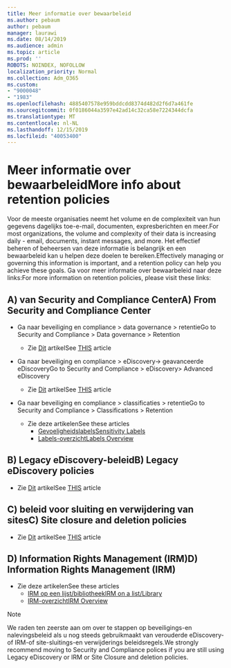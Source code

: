 ```yaml
---
title: Meer informatie over bewaarbeleid
ms.author: pebaum
author: pebaum
manager: laurawi
ms.date: 08/14/2019
ms.audience: admin
ms.topic: article
ms.prod: ''
ROBOTS: NOINDEX, NOFOLLOW
localization_priority: Normal
ms.collection: Adm_O365
ms.custom:
- "9000048"
- "1983"
ms.openlocfilehash: 4885407578e959bddcdd8374d482d2f6d7a461fe
ms.sourcegitcommit: 0f0186044a3597e42ad14c32ca58e7224344dcfa
ms.translationtype: MT
ms.contentlocale: nl-NL
ms.lasthandoff: 12/15/2019
ms.locfileid: "40053400"
---
```

# <a name="more-info-about-retention-policies"></a><span data-ttu-id="b928a-102">Meer informatie over bewaarbeleid</span><span class="sxs-lookup"><span data-stu-id="b928a-102">More info about retention policies</span></span>

<span data-ttu-id="b928a-103">Voor de meeste organisaties neemt het volume en de complexiteit van hun gegevens dagelijks toe-e-mail, documenten, expresberichten en meer.</span><span class="sxs-lookup"><span data-stu-id="b928a-103">For most organizations, the volume and complexity of their data is increasing daily - email, documents, instant messages, and more.</span></span> <span data-ttu-id="b928a-104">Het effectief beheren of beheersen van deze informatie is belangrijk en een bewaarbeleid kan u helpen deze doelen te bereiken.</span><span class="sxs-lookup"><span data-stu-id="b928a-104">Effectively managing or governing this information is important, and a retention policy can help you achieve these goals.</span></span> <span data-ttu-id="b928a-105">Ga voor meer informatie over bewaarbeleid naar deze links:</span><span class="sxs-lookup"><span data-stu-id="b928a-105">For more information on retention policies, please visit these links:</span></span>

## <a name="a-from-security-and-compliance-center"></a><span data-ttu-id="b928a-106">A) van Security and Compliance Center</span><span class="sxs-lookup"><span data-stu-id="b928a-106">A) From Security and Compliance Center</span></span>

- <span data-ttu-id="b928a-107">Ga naar beveiliging en compliance > data governance > retentie</span><span class="sxs-lookup"><span data-stu-id="b928a-107">Go to Security and Compliance > Data governance > Retention</span></span>
  - <span data-ttu-id="b928a-108">Zie [Dit](https://docs.microsoft.com/office365/securitycompliance/retention-policies) artikel</span><span class="sxs-lookup"><span data-stu-id="b928a-108">See [THIS](https://docs.microsoft.com/office365/securitycompliance/retention-policies) article</span></span>

- <span data-ttu-id="b928a-109">Ga naar beveiliging en compliance > eDiscovery-> geavanceerde eDiscovery</span><span class="sxs-lookup"><span data-stu-id="b928a-109">Go to Security and Compliance > eDiscovery> Advanced eDiscovery</span></span> 
  - <span data-ttu-id="b928a-110">Zie [Dit](https://docs.microsoft.com/office365/securitycompliance/ediscovery-cases) artikel</span><span class="sxs-lookup"><span data-stu-id="b928a-110">See [THIS](https://docs.microsoft.com/office365/securitycompliance/ediscovery-cases) article</span></span>

- <span data-ttu-id="b928a-111">Ga naar beveiliging en compliance > classificaties > retentie</span><span class="sxs-lookup"><span data-stu-id="b928a-111">Go to Security and Compliance > Classifications > Retention</span></span>
  - <span data-ttu-id="b928a-112">Zie deze artikelen</span><span class="sxs-lookup"><span data-stu-id="b928a-112">See these articles</span></span>
    - [<span data-ttu-id="b928a-113">Gevoeligheidslabels</span><span class="sxs-lookup"><span data-stu-id="b928a-113">Sensitivity Labels</span></span>](https://docs.microsoft.com/office365/securitycompliance/sensitivity-labels)
    - [<span data-ttu-id="b928a-114">Labels-overzicht</span><span class="sxs-lookup"><span data-stu-id="b928a-114">Labels Overview</span></span>](https://docs.microsoft.com/office365/securitycompliance/labels)

## <a name="b-legacy-ediscovery-policies"></a><span data-ttu-id="b928a-115">B) Legacy eDiscovery-beleid</span><span class="sxs-lookup"><span data-stu-id="b928a-115">B) Legacy eDiscovery policies</span></span>

- <span data-ttu-id="b928a-116">Zie [Dit](https://support.office.com/article/Set-up-an-eDiscovery-Center-in-SharePoint-Online-A18F8975-AA7F-43B4-A7D6-001D14744D8E) artikel</span><span class="sxs-lookup"><span data-stu-id="b928a-116">See [THIS](https://support.office.com/article/Set-up-an-eDiscovery-Center-in-SharePoint-Online-A18F8975-AA7F-43B4-A7D6-001D14744D8E) article</span></span>

## <a name="c-site-closure-and-deletion-policies"></a><span data-ttu-id="b928a-117">C) beleid voor sluiting en verwijdering van sites</span><span class="sxs-lookup"><span data-stu-id="b928a-117">C) Site closure and deletion policies</span></span>

- <span data-ttu-id="b928a-118">Zie [Dit](https://support.office.com/article/Use-policies-for-site-closure-and-deletion-A8280D82-27FD-48C5-9ADF-8A5431208BA5) artikel</span><span class="sxs-lookup"><span data-stu-id="b928a-118">See [THIS](https://support.office.com/article/Use-policies-for-site-closure-and-deletion-A8280D82-27FD-48C5-9ADF-8A5431208BA5) article</span></span>  

## <a name="d-information-rights-management-irm"></a><span data-ttu-id="b928a-119">D) Information Rights Management (IRM)</span><span class="sxs-lookup"><span data-stu-id="b928a-119">D) Information Rights Management (IRM)</span></span>

- <span data-ttu-id="b928a-120">Zie deze artikelen</span><span class="sxs-lookup"><span data-stu-id="b928a-120">See these articles</span></span>
  - [<span data-ttu-id="b928a-121">IRM op een lijst/bibliotheek</span><span class="sxs-lookup"><span data-stu-id="b928a-121">IRM on a list/Library</span></span>](https://support.office.com/article/apply-information-rights-management-to-a-list-or-library-3bdb5c4e-94fc-4741-b02f-4e7cc3c54aa1)
  - [<span data-ttu-id="b928a-122">IRM-overzicht</span><span class="sxs-lookup"><span data-stu-id="b928a-122">IRM Overview</span></span>](https://support.office.com/article/create-and-apply-information-management-policies-eb501fe9-2ef6-4150-945a-65a6451ee9e9)

> [!Note]
> <span data-ttu-id="b928a-123">We raden ten zeerste aan om over te stappen op beveiligings-en nalevingsbeleid als u nog steeds gebruikmaakt van verouderde eDiscovery-of IRM-of site-sluitings-en verwijderings beleidsregels.</span><span class="sxs-lookup"><span data-stu-id="b928a-123">We strongly recommend moving to Security and Compliance polices if you are still using Legacy eDiscovery or IRM or Site Closure and deletion policies.</span></span>
